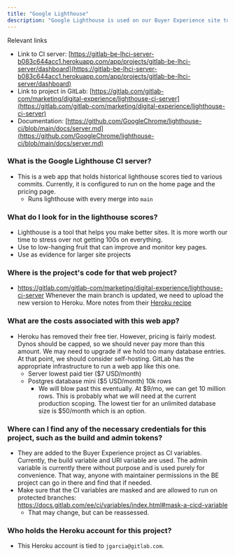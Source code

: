 ```yaml
---
title: "Google Lighthouse"
description: "Google Lighthouse is used on our Buyer Experience site to measure the performance of our site over time."
---
```


Relevant links

* Link to CI server: [https://gitlab-be-lhci-server-b083c644acc1.herokuapp.com/app/projects/gitlab-be-lhci-server/dashboard](https://gitlab-be-lhci-server-b083c644acc1.herokuapp.com/app/projects/gitlab-be-lhci-server/dashboard)
* Link to project in GitLab: [https://gitlab.com/gitlab-com/marketing/digital-experience/lighthouse-ci-server](https://gitlab.com/gitlab-com/marketing/digital-experience/lighthouse-ci-server)
* Documentation: [https://github.com/GoogleChrome/lighthouse-ci/blob/main/docs/server.md](https://github.com/GoogleChrome/lighthouse-ci/blob/main/docs/server.md)

### What is the Google Lighthouse CI server?

* This is a web app that holds historical lighthouse scores tied to various commits. Currently, it is configured to run on the home page and the pricing page.
  * Runs lighthouse with every merge into `main`

### What do I look for in the lighthouse scores?

* Lighthouse is a tool that helps you make better sites. It is more worth our time to stress over not getting 100s on everything.
* Use to low-hanging fruit that can improve and monitor key pages.
* Use as evidence for larger site projects

### Where is the project's code for that web project?

* https://gitlab.com/gitlab-com/marketing/digital-experience/lighthouse-ci-server Whenever the main branch is updated, we need to upload the new version to Heroku. More notes from their [Heroku recipe](https://github.com/GoogleChrome/lighthouse-ci/blob/main/docs/recipes/heroku-server/README.md)

### What are the costs associated with this web app?

* Heroku has removed their free tier. However, pricing is fairly modest. Dynos should be capped, so we should never pay more than this amount. We may need to upgrade if we hold too many database entries. At that point, we should consider self-hosting. GitLab has the appropriate infrastructure to run a web app like this one.
  * Server lowest paid tier ($7 USD/month)
  * Postgres database mini ($5 USD/month) 10k rows
    * We will blow past this eventually. At $9/mo, we can get 10 million rows. This is probably what we will need at the current production scoping. The lowest tier for an unlimited database size is $50/month which is an option.

### Where can I find any of the necessary credentials for this project, such as the build and admin tokens?

* They are added to the Buyer Experience project as CI variables. Currently, the build variable and URI variable are used. The admin variable is currently there without purpose and is used purely for convenience. That way, anyone with maintainer permissions in the BE project can go in there and find that if needed.
* Make sure that the CI variables are masked and are allowed to run on protected branches: https://docs.gitlab.com/ee/ci/variables/index.html#mask-a-cicd-variable
  * That may change, but can be reassessed.

### Who holds the Heroku account for this project?

* This Heroku account is tied to `jgarcia@gitlab.com`.
